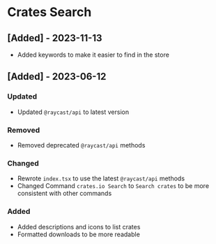 # Crates Search

## [Added] - 2023-11-13

- Added keywords to make it easier to find in the store

## [Added] - 2023-06-12

### Updated

- Updated `@raycast/api` to latest version

### Removed

- Removed deprecated `@raycast/api` methods

### Changed

- Rewrote `index.tsx` to use the latest `@raycast/api` methods
- Changed Command `crates.io Search` to `Search crates` to be more consistent with other commands

### Added

- Added descriptions and icons to list crates
- Formatted downloads to be more readable
